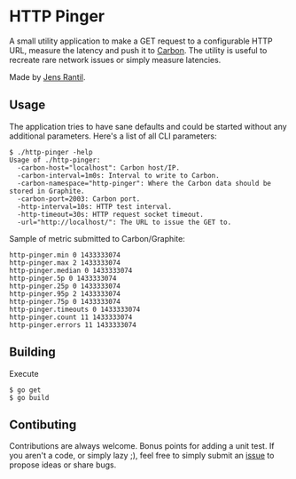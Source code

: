 HTTP Pinger
===========

A small utility application to make a GET request to a configurable HTTP URL,
measure the latency and push it to
[Carbon](https://github.com/graphite-project/carbon). The utility is useful to
recreate rare network issues or simply measure latencies.

Made by [Jens Rantil](https://jensrantil.github.io).

Usage
-----
The application tries to have sane defaults and could be started without any
additional parameters. Here's a list of all CLI parameters:

    $ ./http-pinger -help
    Usage of ./http-pinger:
      -carbon-host="localhost": Carbon host/IP.
      -carbon-interval=1m0s: Interval to write to Carbon.
      -carbon-namespace="http-pinger": Where the Carbon data should be stored in Graphite.
      -carbon-port=2003: Carbon port.
      -http-interval=10s: HTTP test interval.
      -http-timeout=30s: HTTP request socket timeout.
      -url="http://localhost/": The URL to issue the GET to.

Sample of metric submitted to Carbon/Graphite:

    http-pinger.min 0 1433333074
    http-pinger.max 2 1433333074
    http-pinger.median 0 1433333074
    http-pinger.5p 0 1433333074
    http-pinger.25p 0 1433333074
    http-pinger.95p 2 1433333074
    http-pinger.75p 0 1433333074
    http-pinger.timeouts 0 1433333074
    http-pinger.count 11 1433333074
    http-pinger.errors 11 1433333074

Building
--------
Execute

    $ go get
    $ go build

Contibuting
-----------
Contributions are always welcome. Bonus points for adding a unit test. If you
aren't a code, or simply lazy ;), feel free to simply submit an
[issue](https://github.com/JensRantil/http-pinger/issues/new) to propose ideas
or share bugs.
